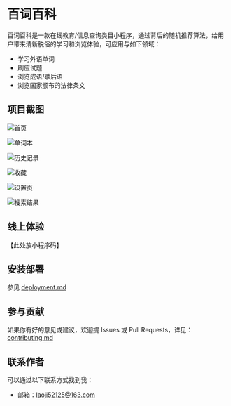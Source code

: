 # 百词百科

百词百科是一款在线教育/信息查询类目小程序，通过背后的随机推荐算法，给用户带来清新脱俗的学习和浏览体验，可应用与如下领域：

- 学习外语单词
- 刷应试题
- 浏览成语/歇后语
- 浏览国家颁布的法律条文

## 项目截图

![首页](https://7072-prod-qu44i-1302681016.tcb.qcloud.la/product_info/%E9%A6%96%E9%A1%B5.PNG)

![单词本](https://7072-prod-qu44i-1302681016.tcb.qcloud.la/product_info/%E5%8D%95%E8%AF%8D%E6%9C%AC.PNG)

![历史记录](https://7072-prod-qu44i-1302681016.tcb.qcloud.la/product_info/%E5%8E%86%E5%8F%B2%E8%AE%B0%E5%BD%95.PNG)

![收藏](https://7072-prod-qu44i-1302681016.tcb.qcloud.la/product_info/%E6%94%B6%E8%97%8F.PNG)

![设置页](https://7072-prod-qu44i-1302681016.tcb.qcloud.la/product_info/%E7%AE%A1%E7%90%86%E9%A1%B5.PNG)

![搜索结果](https://7072-prod-qu44i-1302681016.tcb.qcloud.la/product_info/%E6%90%9C%E7%B4%A2%E7%BB%93%E6%9E%9C.PNG)

## 线上体验

【此处放小程序码】

## 安装部署

参见 [deployment.md](./deployment.md)


## 参与贡献
如果你有好的意见或建议，欢迎提 Issues 或 Pull Requests，详见：[contributing.md](./contributing.md)

## 联系作者

可以通过以下联系方式找到我：

- 邮箱：laoji52125@163.com